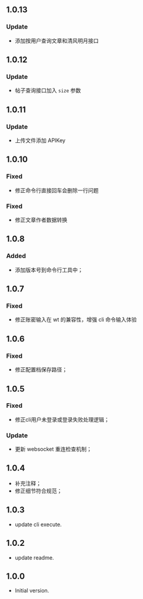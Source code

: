 ## 1.0.13

### Update
- 添加按用户查询文章和清风明月接口

## 1.0.12

### Update
- 帖子查询接口加入 `size` 参数

## 1.0.11

### Update
- 上传文件添加 APIKey

## 1.0.10

### Fixed
- 修正命令行直接回车会删除一行问题
 
### Fixed
- 修正文章作者数据转换

## 1.0.8

### Added
- 添加版本号到命令行工具中；

## 1.0.7

### Fixed
- 修正账密输入在 wt 的兼容性，增强 cli 命令输入体验
  
## 1.0.6

### Fixed
- 修正配置档保存路径；
  
## 1.0.5

### Fixed
- 修正cli用户未登录或登录失败处理逻辑；

### Update
- 更新 websocket 重连检查机制；

## 1.0.4

- 补充注释；
- 修正细节符合规范；

## 1.0.3

- update cli execute.
  
## 1.0.2

- update readme.

## 1.0.0

- Initial version.
